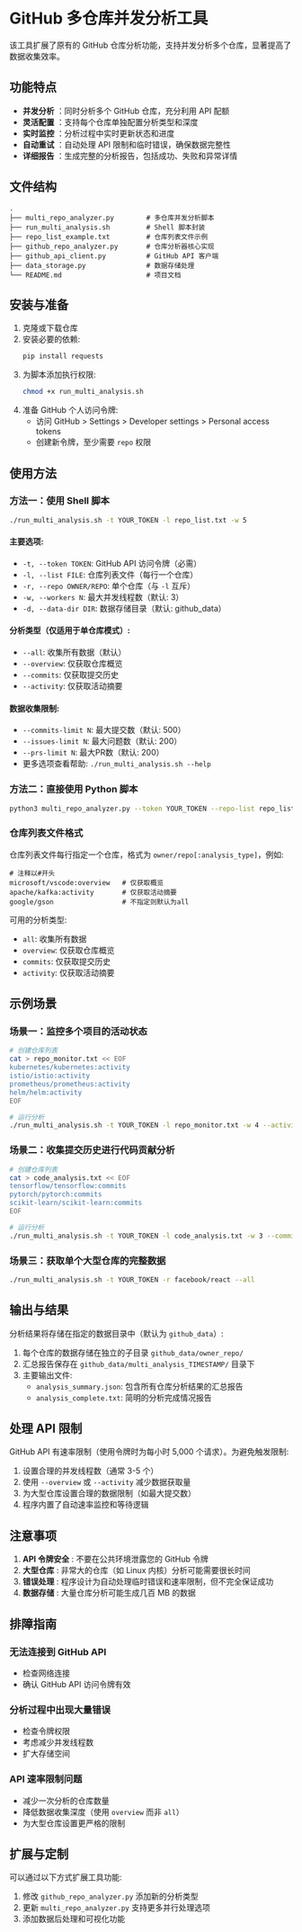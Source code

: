 # GitHub 多仓库并发分析工具

该工具扩展了原有的 GitHub 仓库分析功能，支持并发分析多个仓库，显著提高了数据收集效率。

## 功能特点

* **并发分析** ：同时分析多个 GitHub 仓库，充分利用 API 配额
* **灵活配置** ：支持每个仓库单独配置分析类型和深度
* **实时监控** ：分析过程中实时更新状态和进度
* **自动重试** ：自动处理 API 限制和临时错误，确保数据完整性
* **详细报告** ：生成完整的分析报告，包括成功、失败和异常详情

## 文件结构

```
.
├── multi_repo_analyzer.py        # 多仓库并发分析脚本
├── run_multi_analysis.sh         # Shell 脚本封装
├── repo_list_example.txt         # 仓库列表文件示例
├── github_repo_analyzer.py       # 仓库分析器核心实现
├── github_api_client.py          # GitHub API 客户端
├── data_storage.py               # 数据存储处理
└── README.md                     # 项目文档
```

## 安装与准备

1. 克隆或下载仓库
2. 安装必要的依赖:
   ```bash
   pip install requests
   ```
3. 为脚本添加执行权限:
   ```bash
   chmod +x run_multi_analysis.sh
   ```
4. 准备 GitHub 个人访问令牌:
   * 访问 GitHub > Settings > Developer settings > Personal access tokens
   * 创建新令牌，至少需要 `repo` 权限

## 使用方法

### 方法一：使用 Shell 脚本

```bash
./run_multi_analysis.sh -t YOUR_TOKEN -l repo_list.txt -w 5
```

#### 主要选项:

* `-t, --token TOKEN`: GitHub API 访问令牌（必需）
* `-l, --list FILE`: 仓库列表文件（每行一个仓库）
* `-r, --repo OWNER/REPO`: 单个仓库（与 `-l` 互斥）
* `-w, --workers N`: 最大并发线程数（默认: 3）
* `-d, --data-dir DIR`: 数据存储目录（默认: github_data）

#### 分析类型（仅适用于单仓库模式）:

* `--all`: 收集所有数据（默认）
* `--overview`: 仅获取仓库概览
* `--commits`: 仅获取提交历史
* `--activity`: 仅获取活动摘要

#### 数据收集限制:

* `--commits-limit N`: 最大提交数（默认: 500）
* `--issues-limit N`: 最大问题数（默认: 200）
* `--prs-limit N`: 最大PR数（默认: 200）
* 更多选项查看帮助: `./run_multi_analysis.sh --help`

### 方法二：直接使用 Python 脚本

```bash
python3 multi_repo_analyzer.py --token YOUR_TOKEN --repo-list repo_list.txt --workers 5
```

### 仓库列表文件格式

仓库列表文件每行指定一个仓库，格式为 `owner/repo[:analysis_type]`，例如:

```
# 注释以#开头
microsoft/vscode:overview   # 仅获取概览
apache/kafka:activity       # 仅获取活动摘要
google/gson                 # 不指定则默认为all
```

可用的分析类型:

* `all`: 收集所有数据
* `overview`: 仅获取仓库概览
* `commits`: 仅获取提交历史
* `activity`: 仅获取活动摘要

## 示例场景

### 场景一：监控多个项目的活动状态

```bash
# 创建仓库列表
cat > repo_monitor.txt << EOF
kubernetes/kubernetes:activity
istio/istio:activity
prometheus/prometheus:activity
helm/helm:activity
EOF

# 运行分析
./run_multi_analysis.sh -t YOUR_TOKEN -l repo_monitor.txt -w 4 --activity-days 30
```

### 场景二：收集提交历史进行代码贡献分析

```bash
# 创建仓库列表
cat > code_analysis.txt << EOF
tensorflow/tensorflow:commits
pytorch/pytorch:commits
scikit-learn/scikit-learn:commits
EOF

# 运行分析
./run_multi_analysis.sh -t YOUR_TOKEN -l code_analysis.txt -w 3 --commits-limit 1000
```

### 场景三：获取单个大型仓库的完整数据

```bash
./run_multi_analysis.sh -t YOUR_TOKEN -r facebook/react --all
```

## 输出与结果

分析结果将存储在指定的数据目录中（默认为 `github_data`）:

1. 每个仓库的数据存储在独立的子目录 `github_data/owner_repo/`
2. 汇总报告保存在 `github_data/multi_analysis_TIMESTAMP/` 目录下
3. 主要输出文件:
   * `analysis_summary.json`: 包含所有仓库分析结果的汇总报告
   * `analysis_complete.txt`: 简明的分析完成情况报告

## 处理 API 限制

GitHub API 有速率限制（使用令牌时为每小时 5,000 个请求）。为避免触发限制:

1. 设置合理的并发线程数（通常 3-5 个）
2. 使用 `--overview` 或 `--activity` 减少数据获取量
3. 为大型仓库设置合理的数据限制（如最大提交数）
4. 程序内置了自动速率监控和等待逻辑

## 注意事项

1. **API 令牌安全** : 不要在公共环境泄露您的 GitHub 令牌
2. **大型仓库** : 非常大的仓库（如 Linux 内核）分析可能需要很长时间
3. **错误处理** : 程序设计为自动处理临时错误和速率限制，但不完全保证成功
4. **数据存储** : 大量仓库分析可能生成几百 MB 的数据

## 排障指南

### 无法连接到 GitHub API

* 检查网络连接
* 确认 GitHub API 访问令牌有效

### 分析过程中出现大量错误

* 检查令牌权限
* 考虑减少并发线程数
* 扩大存储空间

### API 速率限制问题

* 减少一次分析的仓库数量
* 降低数据收集深度（使用 `overview` 而非 `all`）
* 为大型仓库设置更严格的限制

## 扩展与定制

可以通过以下方式扩展工具功能:

1. 修改 `github_repo_analyzer.py` 添加新的分析类型
2. 更新 `multi_repo_analyzer.py` 支持更多并行处理选项
3. 添加数据后处理和可视化功能
